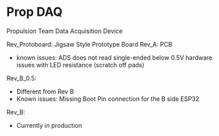 # Prop DAQ
Propulsion Team Data Acquisition Device


Rev_Protoboard: Jigsaw Style Prototype Board
Rev_A: PCB 
- known issues: 
	ADS does not read single-ended below 0.5V
	hardware issues with LED resistance (scratch off pads)
 
Rev_B_0.5:
- Different from Rev B
- Known issues:
	Missing Boot Pin connection for the B side ESP32

Rev_B:
- Currently in production